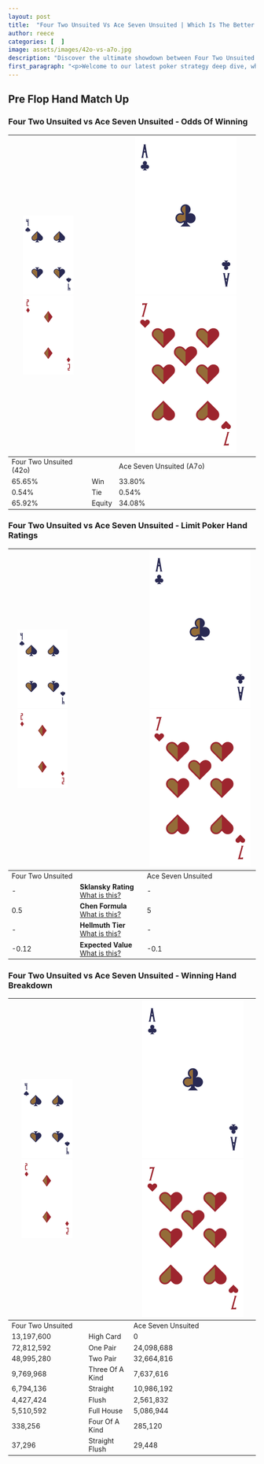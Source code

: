 ```yaml
---
layout: post
title:  "Four Two Unsuited Vs Ace Seven Unsuited | Which Is The Better Hand In Poker? A Complete Guide"
author: reece
categories: [  ]
image: assets/images/42o-vs-a7o.jpg
description: "Discover the ultimate showdown between Four Two Unsuited and Ace Seven Unsuited in poker! Uncover the odds, strategies, and scenarios where one hand triumphs over the other. Get ready to up your poker game with this thrilling analysis."
first_paragraph: "<p>Welcome to our latest poker strategy deep dive, where we're pitting two distinct hands against each other in a high-stakes showdown: Four Two Unsuited vs Ace Seven Unsuited.</p><p>In the dynamic world of poker, every decision counts, and knowing which hand holds the upper hand is key to your success at the table.</p><p>In this article, we'll dissect these two hands, explore the scenarios where one dominates the other, and equip you with the knowledge to make strategic choices that can tip the odds in your favor.</p><p>Get ready to unravel the intriguing dynamics of these poker hands and elevate your game to new heights.</p>"
---
```




[comment]: # (sp0)

## Pre Flop Hand Match Up

<div class="table hand-ratings" markdown="1"> 



### Four Two Unsuited vs Ace Seven Unsuited - Odds Of Winning


    
| ![image info](assets/images/hand1/4.png) ![image info](assets/images/hand1/2o.png) |  | ![image info](assets/images/hand2/A.png) ![image info](assets/images/hand2/7o.png) |
| -------- | -------- | -------- |
| Four Two Unsuited (42o) |  | Ace Seven Unsuited (A7o) |
| 65.65% | Win | 33.80% |
| 0.54% | Tie | 0.54% |
| 65.92% | Equity | 34.08% |




[comment]: # (sp1)



### Four Two Unsuited vs Ace Seven Unsuited - Limit Poker Hand Ratings


    
| ![image info](assets/images/hand1/4.png) ![image info](assets/images/hand1/2o.png) |  | ![image info](assets/images/hand2/A.png) ![image info](assets/images/hand2/7o.png) |
| -------- | -------- | -------- |
| Four Two Unsuited |  | Ace Seven Unsuited |
| - | **Sklansky Rating** [What is this?](/sklansky-rating-explained) | - |
| 0.5 | **Chen Formula** [What is this?](/chen-formula-explained) | 5 |
| - | **Hellmuth Tier** [What is this?](/Hellmuth-tier-explained) | - |
| -0.12 | **Expected Value** [What is this?](/expected-value-explained) | -0.1 |




[comment]: # (sp2)



### Four Two Unsuited vs Ace Seven Unsuited - Winning Hand Breakdown


    
| ![image info](assets/images/hand1/4.png) ![image info](assets/images/hand1/2o.png) |  | ![image info](assets/images/hand2/A.png) ![image info](assets/images/hand2/7o.png) |
| -------- | -------- | -------- |
| Four Two Unsuited |  | Ace Seven Unsuited |
| 13,197,600 | High Card | 0 |
| 72,812,592 | One Pair | 24,098,688 |
| 48,995,280 | Two Pair | 32,664,816 |
| 9,769,968 | Three Of A Kind | 7,637,616 |
| 6,794,136 | Straight | 10,986,192 |
| 4,427,424 | Flush | 2,561,832 |
| 5,510,592 | Full House | 5,086,944 |
| 338,256 | Four Of A Kind | 285,120 |
| 37,296 | Straight Flush | 29,448 |




[comment]: # (sp3)



</div>

[comment]: # (sp4)



[comment]: # (sp5)

